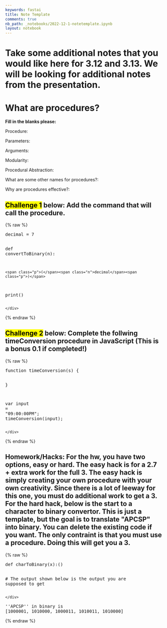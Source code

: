 ```yaml
---
keywords: fastai
title: Note Template
comments: true
nb_path: _notebooks/2022-12-1-notetemplate.ipynb
layout: notebook
---
```


<!--
#################################################
### THIS FILE WAS AUTOGENERATED! DO NOT EDIT! ###
#################################################
# file to edit: _notebooks/2022-12-1-notetemplate.ipynb
-->

<div class="container" id="notebook-container">
        
<div class="cell border-box-sizing text_cell rendered"><div class="inner_cell">
<div class="text_cell_render border-box-sizing rendered_html">
<h1 id="Take-some-additional-notes-that-you-would-like-here-for-3.12-and-3.13.-We-will-be-looking-for-additional-notes-from-the-presentation.">Take some additional notes that you would like here for 3.12 and 3.13. We will be looking for additional notes from the presentation.<a class="anchor-link" href="#Take-some-additional-notes-that-you-would-like-here-for-3.12-and-3.13.-We-will-be-looking-for-additional-notes-from-the-presentation."> </a></h1>
</div>
</div>
</div>
<div class="cell border-box-sizing text_cell rendered"><div class="inner_cell">
<div class="text_cell_render border-box-sizing rendered_html">
<h1 id="What-are-procedures?">What are procedures?<a class="anchor-link" href="#What-are-procedures?"> </a></h1><p><strong>Fill in the blanks please:</strong></p>
<p>Procedure:</p>
<p>Parameters:</p>
<p>Arguments:</p>
<p>Modularity:</p>
<p>Procedural Abstraction:</p>
<p>What are some other names for procedures?:</p>
<p>Why are procedures effective?:</p>

</div>
</div>
</div>
<div class="cell border-box-sizing text_cell rendered"><div class="inner_cell">
<div class="text_cell_render border-box-sizing rendered_html">
<h2 id="Challenge-1-below:-Add-the-command-that-will-call-the-procedure."><mark>Challenge 1</mark> below: Add the command that will <strong>call</strong> the procedure.<a class="anchor-link" href="#Challenge-1-below:-Add-the-command-that-will-call-the-procedure."> </a></h2>
</div>
</div>
</div>
    {% raw %}
    
<div class="cell border-box-sizing code_cell rendered">
<div class="input">

<div class="inner_cell">
    <div class="input_area">
<div class=" highlight hl-ipython3"><pre><span></span><span class="n">decimal</span> <span class="o">=</span> <span class="mi">7</span>

<span class="k">def</span> <span class="nf">convertToBinary</span><span class="p">(</span><span class="n">n</span><span class="p">):</span>


    <span class="p">(</span><span class="n">decimal</span><span class="p">)</span> 
<span class="nb">print</span><span class="p">()</span>
</pre></div>

    </div>
</div>
</div>

</div>
    {% endraw %}

<div class="cell border-box-sizing text_cell rendered"><div class="inner_cell">
<div class="text_cell_render border-box-sizing rendered_html">
<h2 id="Challenge-2-below:-Complete-the-follwing-timeConversion-procedure-in-JavaScript-(This-is-a-bonus-0.1-if-completed!)"><mark>Challenge 2</mark> below: Complete the follwing timeConversion procedure in JavaScript (This is a bonus 0.1 if completed!)<a class="anchor-link" href="#Challenge-2-below:-Complete-the-follwing-timeConversion-procedure-in-JavaScript-(This-is-a-bonus-0.1-if-completed!)"> </a></h2>
</div>
</div>
</div>
    {% raw %}
    
<div class="cell border-box-sizing code_cell rendered">
<div class="input">

<div class="inner_cell">
    <div class="input_area">
<div class=" highlight hl-ipython3"><pre><span></span><span class="n">function</span> <span class="n">timeConversion</span><span class="p">(</span><span class="n">s</span><span class="p">)</span> <span class="p">{</span>
  
  <span class="p">}</span>

  <span class="n">var</span> <span class="nb">input</span> <span class="o">=</span> <span class="s2">&quot;09:00:00PM&quot;</span><span class="p">;</span>
  <span class="n">timeConversion</span><span class="p">(</span><span class="nb">input</span><span class="p">);</span>
</pre></div>

    </div>
</div>
</div>

</div>
    {% endraw %}

<div class="cell border-box-sizing text_cell rendered"><div class="inner_cell">
<div class="text_cell_render border-box-sizing rendered_html">
<h2 id="Homework/Hacks:-For-the-hw,-you-have-two-options,-easy-or-hard.-The-easy-hack-is-for-a-2.7-+-extra-work-for-the-full-3.-The-easy-hack-is-simply-creating-your-own-procedure-with-your-own-creativity.-Since-there-is-a-lot-of-leeway-for-this-one,-you-must-do-additional-work-to-get-a-3.-For-the-hard-hack,-below-is-the-start-to-a-character-to-binary-convertor.-This-is-just-a-template,-but-the-goal-is-to-translate-&quot;APCSP&quot;-into-binary.-You-can-delete-the-existing-code-if-you-want.-The-only-contraint-is-that-you-must-use-a-procedure.-Doing-this-will-get-you-a-3.">Homework/Hacks: For the hw, you have two options, easy or hard. The easy hack is for a 2.7 + extra work for the full 3. The easy hack is simply creating your own procedure with your own creativity. Since there is a lot of leeway for this one, you must do additional work to get a 3. For the hard hack, below is the start to a character to binary convertor. This is just a template, but the goal is to translate "APCSP" into binary. You can delete the existing code if you want. The only contraint is that you must use a procedure. Doing this will get you a 3.<a class="anchor-link" href="#Homework/Hacks:-For-the-hw,-you-have-two-options,-easy-or-hard.-The-easy-hack-is-for-a-2.7-+-extra-work-for-the-full-3.-The-easy-hack-is-simply-creating-your-own-procedure-with-your-own-creativity.-Since-there-is-a-lot-of-leeway-for-this-one,-you-must-do-additional-work-to-get-a-3.-For-the-hard-hack,-below-is-the-start-to-a-character-to-binary-convertor.-This-is-just-a-template,-but-the-goal-is-to-translate-&quot;APCSP&quot;-into-binary.-You-can-delete-the-existing-code-if-you-want.-The-only-contraint-is-that-you-must-use-a-procedure.-Doing-this-will-get-you-a-3."> </a></h2>
</div>
</div>
</div>
    {% raw %}
    
<div class="cell border-box-sizing code_cell rendered">
<div class="input">

<div class="inner_cell">
    <div class="input_area">
<div class=" highlight hl-ipython3"><pre><span></span><span class="k">def</span> <span class="nf">charToBinary</span><span class="p">(</span><span class="n">x</span><span class="p">):()</span>

<span class="c1"># The output shown below is the output you are supposed to get</span>
</pre></div>

    </div>
</div>
</div>

<div class="output_wrapper">
<div class="output">

<div class="output_area">

<div class="output_subarea output_stream output_stdout output_text">
<pre>&#39;&#39;APCSP&#39;&#39; in binary is 
[1000001, 1010000, 1000011, 1010011, 1010000]
</pre>
</div>
</div>

</div>
</div>

</div>
    {% endraw %}

</div>
 

